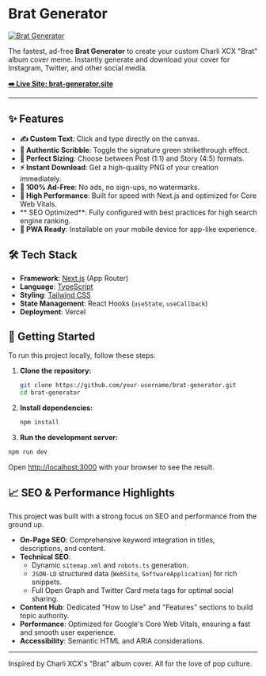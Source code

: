 # Brat Generator

[![Brat Generator](./public/og-image.png)](https://brat-generator.site)

The fastest, ad-free **Brat Generator** to create your custom Charli XCX "Brat" album cover meme. Instantly generate and download your cover for Instagram, Twitter, and other social media.

**[➡️ Live Site: brat-generator.site](https://brat-generator.site)**

---

## ✨ Features

- **✍️ Custom Text**: Click and type directly on the canvas.
- **🎨 Authentic Scribble**: Toggle the signature green strikethrough effect.
- **📱 Perfect Sizing**: Choose between Post (1:1) and Story (4:5) formats.
- **⚡ Instant Download**: Get a high-quality PNG of your creation immediately.
- **🚫 100% Ad-Free**: No ads, no sign-ups, no watermarks.
- **🚀 High Performance**: Built for speed with Next.js and optimized for Core Web Vitals.
- ** SEO Optimized**: Fully configured with best practices for high search engine ranking.
- **📱 PWA Ready**: Installable on your mobile device for app-like experience.

## 🛠️ Tech Stack

- **Framework**: [Next.js](https://nextjs.org/) (App Router)
- **Language**: [TypeScript](https://www.typescriptlang.org/)
- **Styling**: [Tailwind CSS](https://tailwindcss.com/)
- **State Management**: React Hooks (`useState`, `useCallback`)
- **Deployment**: Vercel

## 🚀 Getting Started

To run this project locally, follow these steps:

1.  **Clone the repository:**
    ```bash
    git clone https://github.com/your-username/brat-generator.git
    cd brat-generator
    ```

2.  **Install dependencies:**
    ```bash
    npm install
    ```

3.  **Run the development server:**
```bash
npm run dev
```

Open [http://localhost:3000](http://localhost:3000) with your browser to see the result.

## 📈 SEO & Performance Highlights

This project was built with a strong focus on SEO and performance from the ground up.

- **On-Page SEO**: Comprehensive keyword integration in titles, descriptions, and content.
- **Technical SEO**:
    - Dynamic `sitemap.xml` and `robots.ts` generation.
    - `JSON-LD` structured data (`WebSite`, `SoftwareApplication`) for rich snippets.
    - Full Open Graph and Twitter Card meta tags for optimal social sharing.
- **Content Hub**: Dedicated "How to Use" and "Features" sections to build topic authority.
- **Performance**: Optimized for Google's Core Web Vitals, ensuring a fast and smooth user experience.
- **Accessibility**: Semantic HTML and ARIA considerations.

---

Inspired by Charli XCX's "Brat" album cover. All for the love of pop culture.
